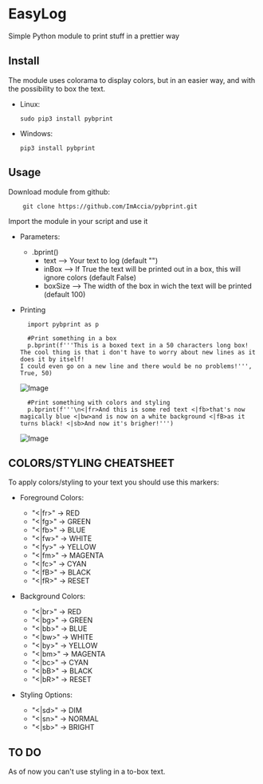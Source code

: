 # EasyLog
Simple Python module to print stuff in a prettier way


## Install

The module uses colorama to display colors, but in an easier way, and with the possibility to box the text.

- Linux:
   
      sudo pip3 install pybprint
    

- Windows:
   
      pip3 install pybprint



## Usage

Download module from github:

        git clone https://github.com/ImAccia/pybprint.git
     

Import the module in your script and use it

- Parameters:
   - .bprint()
      - text     --> Your text to log (default "")
      - inBox    --> If True the text will be printed out in a box, this will ignore colors (default False)
      - boxSize  --> The width of the box in wich the text will be printed (default 100)

- Printing

        import pybprint as p
        
        #Print something in a box
        p.bprint(f'''This is a boxed text in a 50 characters long box! The cool thing is that i don't have to worry about new lines as it does it by itself!
      I could even go on a new line and there would be no problems!''', True, 50)
     ![Image](<https://i.imgur.com/6HvO151.png>)

        #Print something with colors and styling
        p.bprint(f'''\n<|fr>And this is some red text <|fb>that's now magically blue <|bw>and is now on a white background <|fB>as it turns black! <|sb>And now it's brigher!''')
     ![Image](<https://i.imgur.com/pbEV7ek.png>)


## COLORS/STYLING CHEATSHEET

To apply colors/styling to your text you should use this markers:

   - Foreground Colors:
      - "<|fr>" -> RED
      - "<|fg>" -> GREEN
      - "<|fb>" -> BLUE
      - "<|fw>" -> WHITE
      - "<|fy>" -> YELLOW
      - "<|fm>" -> MAGENTA
      - "<|fc>" -> CYAN
      - "<|fB>" -> BLACK
      - "<|fR>" -> RESET

   - Background Colors:
      - "<|br>" -> RED
      - "<|bg>" -> GREEN
      - "<|bb>" -> BLUE
      - "<|bw>" -> WHITE
      - "<|by>" -> YELLOW
      - "<|bm>" -> MAGENTA
      - "<|bc>" -> CYAN
      - "<|bB>" -> BLACK
      - "<|bR>" -> RESET

   - Styling Options:
      - "<|sd>" -> DIM
      - "<|sn>" -> NORMAL
      - "<|sb>" -> BRIGHT


## TO DO

As of now you can't use styling in a to-box text.

